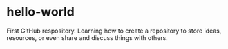 # hello-world
First GitHub respository. Learning how to create a repository to store ideas, resources, or even share and discuss things with others.
